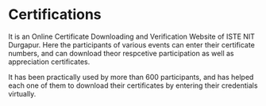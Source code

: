 # Certifications
It is an Online Certificate Downloading and Verification Website of ISTE NIT Durgapur. Here the participants of various events can enter their certificate numbers, and can download theor respcetive 
participation as well as appreciation certificates.

It has been practically used by more than 600 participants, and has helped each one of them to download their certificates by entering their credentials virtually.


